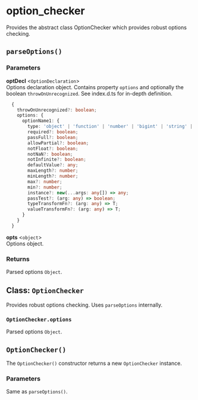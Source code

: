 # option_checker

Provides the abstract class OptionChecker which provides robust options checking.

## `parseOptions()`

### Parameters

**optDecl** <`OptionDeclaration`>\
Options declaration object. Contains property `options` and optionally the boolean `throwOnUnrecognized`. See index.d.ts for in-depth definition.

```TypeScript
  {
    throwOnUnrecognized?: boolean;
    options: {
      optionName1: {
        type: 'object' | 'function' | 'number' | 'bigint' | 'string' | 'undefined' | 'boolean' | 'symbol' | 'array';
        required?: boolean;
        passFull?: boolean;
        allowPartial?: boolean;
        notFloat?: boolean;
        notNaN?: boolean;
        notInfinite?: boolean;
        defaultValue?: any;
        maxLength?: number;
        minLength?: number;
        max?: number;
        min?: number;
        instance?: new(...args: any[]) => any;
        passTest?: (arg: any) => boolean;
        typeTransformFn?: (arg: any) => T;
        valueTransformFn?: (arg: any) => T;
      }
    }
  }
```

**opts** <`object`>\
Options object.

### Returns

Parsed options `Object`.

## Class: `OptionChecker`

Provides robust options checking. Uses `parseOptions` internally.

### `OptionChecker.options`

Parsed options `Object`.

## `OptionChecker()`

The `OptionChecker()` constructor returns a new `OptionChecker` instance.

### Parameters

Same as `parseOptions()`.
